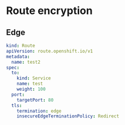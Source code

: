 # Route encryption

## Edge

```yaml hl_lines="12 13 14"
kind: Route
apiVersion: route.openshift.io/v1
metadata:
  name: test2
spec:
  to:
    kind: Service
    name: test
    weight: 100
  port:
    targetPort: 80
  tls:
    termination: edge
    insecureEdgeTerminationPolicy: Redirect
```